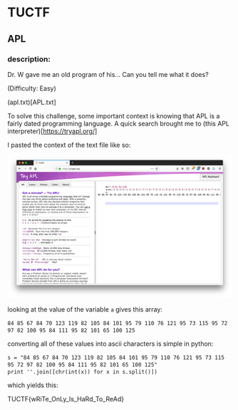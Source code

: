 # TUCTF
## APL

### description:
Dr. W gave me an old program of his... Can you tell me what it does? 

(Difficulty: Easy)

(apl.txt)[APL.txt]

To solve this challenge, some important context is knowing that APL is a fairly
dated programming language. A quick search brought me to 
(this APL interpreter)[https://tryapl.org/]

I pasted the context of the text file like so:

![interpreter screenshot](tryapl.png)

looking at the value of the variable `a` gives this array:

```
84 85 67 84 70 123 119 82 105 84 101 95 79 110 76 121 95 73 115 95 72 97 82 100 95 84 111 95 82 101 65 100 125
```

converting all of these values into ascii characters is simple in python:

```
s = "84 85 67 84 70 123 119 82 105 84 101 95 79 110 76 121 95 73 115 95 72 97 82 100 95 84 111 95 82 101 65 100 125"
print ''.join([chr(int(x)) for x in s.split()])
```

which yields this:

TUCTF{wRiTe_OnLy_Is_HaRd_To_ReAd}



